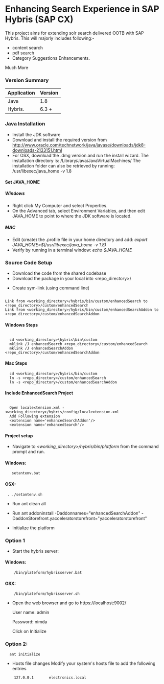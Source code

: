 # Enhancing Search Experience in SAP Hybris (SAP CX)
This project aims for extending solr search delivered OOTB with SAP Hybris. This will majorly includes following:-
* content search
* pdf search
* Category Suggestions Enhancements.

Much More





### Version Summary ####

Application | Version  
----------- | --------
Java         | 1.8
Hybris.      | 6.3 +

### Java Installation ###

* Install the JDK software
 * Download and install the required version from http://www.oracle.com/technetwork/java/javase/downloads/jdk8-downloads-2133151.html
 * For OSX, download the .dmg version and run the install wizard.
    The installation directory is: /Library/Java/JavaVirtualMachines/
    The installation folder can also be retrieved by running: /usr/libexec/java_home -v 1.8

#### Set JAVA_HOME ####

##### Windows #####
* Right click My Computer and select Properties.
* On the Advanced tab, select Environment Variables, and then edit JAVA_HOME to point to where the JDK software is located.

##### MAC #####
* Edit (create) the .profile file in your home directory and add: *export JAVA_HOME=$(/usr/libexec/java_home -v 1.8)*
* Verify by running in a terminal window: *echo $JAVA_HOME*


### Source Code Setup ###

* Download the code from the shared codebase
* Download the package in your local into  <repo_directory>/
+ Create sym-link (using command line)

```

Link from <working_directory>/hybris/bin/custom/enhancedSearch to <repo_directory>/custom/enhancedSearch
Link from <working_directory>/hybris/bin/custom/enhancedSearchAddon to <repo_directory>/custom/enhancedSearchAddon

```

#### Windows Steps ####
```

  cd <working_directory>\hybris\bin\custom
  mklink /J enhancedSearch <repo_directory>/custom/enhancedSearch
  mklink /J enhancedSearchAddon <repo_directory>/custom/enhancedSearchAddon

```

#### Mac Steps ####

```
  cd <working_directory>/hybris/bin/custom
  ln -s <repo_directory>/custom/enhancedSearch
  ln -s <repo_directory>/custom/enhancedSearchAddon

```

#### Include EnhancedSearch Project ####
```

  Open localextension.xml - <working_directory>/hybris/config/localextension.xml
  Add Following extension 
  <extension name='enhancedSearchAddon'/>
  <extension name='enhancedSearch'/>

```

#### Project setup ####
* Navigate to *<working_directory>/hybris/bin/platform* from the command prompt and run.

#### Windows: ####

```
   setantenv.bat

```

#### OSX: ####


```
 . ./setantenv.sh

```


* Run ant clean all
* Run ant addoninstall -Daddonnames="enhancedSearchAddon" -DaddonStorefront.yacceleratorstorefront="yacceleratorstorefront"

* Initialize the platform

### Option 1 ###
  * Start the hybris server:
#### Windows: ####

```
    /bin/plateform/hybrisserver.bat

```
#### OSX: #####

```
    /bin/plateform/hybrisserver.sh

```

  * Open the web browser and go to https://localhost:9002/


    User name: admin

    
    Password: nimda


    Click on Initialize

### Option 2: ###

```
  ant initialize

```  




* Hosts file changes
  Modify your system's hosts file to add the following entries

```
    127.0.0.1       electronics.local

```



